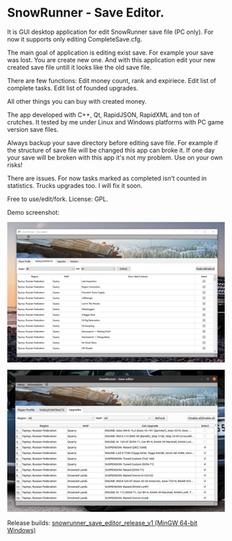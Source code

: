 # SnowRunner - Save Editor.

It is GUI desktop application for edit SnowRunner save file (PC only).
For now it supports only editing CompleteSave.cfg.

The main goal of application is editing exist save. 
For example your save was lost. You are create new one. And with this application edit your new created save file untill it looks like the old save file.

There are few functions:
Edit money count, rank and expiriece.
Edit list of complete tasks. 
Edit list of founded upgrades.

All other things you can buy with created money.

The app developed with C++, Qt, RapidJSON, RapidXML and ton of crutches.
It tested by me under Linux and Windows platforms with PC game version save files.

Always backup your save directory before editing save file. For example if the structure of save file will be changed this app can broke it. If one day your save will be broken with this app it's not my problem. Use on your own risks!

There are issues. For now tasks marked as completed isn't counted in statistics. Trucks upgrades too. I will fix it soon.
 
Free to use/edit/fork.
License: GPL.

Demo screenshot:

![](https://github.com/hypercyclist/snowrunner_save_editor/blob/main/images/demo_image_1.png)

![](https://github.com/hypercyclist/snowrunner_save_editor/blob/main/images/demo_image_2.png)

Release builds:
[snowrunner_save_editor_release_v1 (MinGW 64-bit Windows)](https://github.com/hypercyclist/snowrunner_save_editor/releases/tag/Release)
